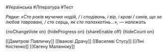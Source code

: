 #Українська #Література #Тест

*Рядки: «Сто років мучених надій, / і сподівань, і вір, і крові / синів, що за любов тавровані, / сто серць, як сто палахкотінь...», — належать*

{noChangeVote on}
{hideProgress on}
{shareEnable off}
{hideCount on}

[[Дмитрові Павличку]]
[[Іванові Драчу]]
[[Василеві Стусу]]
[[Ліні Костенко]]
[[Євгену Маланюку]]
